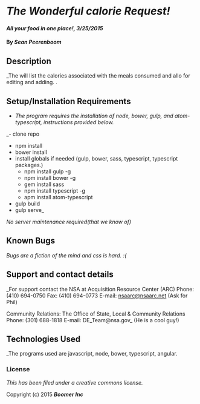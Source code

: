 # _The Wonderful calorie Request!_

#### _All your food in one place!, 3/25/2015_

#### By _**Sean Peerenboom**_

## Description

_The will list the calories associated with the meals consumed and allo for editing and adding. .

## Setup/Installation Requirements

* _The program requires the installation of node, bower, gulp, and atom-typescript, instructions provided below._

_- clone repo
- npm install
- bower install
- install globals if needed (gulp, bower, sass, typescript, typescript packages.)
  - npm install gulp -g
  - npm install bower -g
  - gem install sass
  - npm install typescript -g
  - apm install atom-typescript
- gulp build
- gulp serve_

_No server maintenance required(that we know of)_

## Known Bugs

_Bugs are a fiction of the mind and css is hard. :(_

## Support and contact details

_For support contact the NSA at
Acquisition Resource Center (ARC)
Phone: (410) 694-0750
Fax: (410) 694-0773
E-mail: nsaarc@nsaarc.net
(Ask for Phil)

Community Relations:
The Office of State, Local & Community Relations
Phone: (301) 688-1818
E-mail: DE_Team@nsa.gov_
(He is a cool guy!)


## Technologies Used

_The programs used are javascript, node, bower, typescript, angular.

### License

*This has been filed under a creative commons license.*

Copyright (c) 2015 **_Boomer Inc_**
